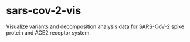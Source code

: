 # sars-cov-2-vis
Visualize variants and decomposition analysis data for SARS-CoV-2 spike protein and ACE2 receptor system.
